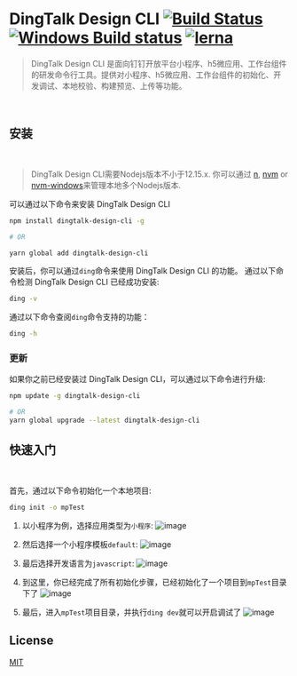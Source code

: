 # DingTalk Design CLI [![Build Status](https://circleci.com/gh/open-dingtalk/dingtalk-design-cli.svg?style=shield)](https://circleci.com/gh/open-dingtalk/dingtalk-design-cli/tree/develop)  [![Windows Build status](https://ci.appveyor.com/api/projects/status/hi7uu5rnbs4x9vas/branch/develop?svg=true)](https://ci.appveyor.com/project/lou1swu/dingtalk-design-cli/branch/develop) [![lerna](https://img.shields.io/badge/maintained%20with-lerna-cc00ff.svg)](https://lerna.js.org/)

> DingTalk Design CLI 是面向钉钉开放平台小程序、h5微应用、工作台组件的研发命令行工具。提供对小程序、h5微应用、工作台组件的初始化、开发调试、本地校验、构建预览、上传等功能。
<br/>

## 安装
<br/>

> DingTalk Design CLI需要Nodejs版本不小于12.15.x. 你可以通过 [n](https://github.com/tj/n), [nvm](https://github.com/creationix/nvm) or [nvm-windows](https://github.com/coreybutler/nvm-windows)来管理本地多个Nodejs版本.

可以通过以下命令来安装 DingTalk Design CLI

```bash
npm install dingtalk-design-cli -g

# OR

yarn global add dingtalk-design-cli
```
安装后，你可以通过`ding`命令来使用 DingTalk Design CLI 的功能。
通过以下命令检测 DingTalk Design CLI 已经成功安装:
```bash
ding -v
```

通过以下命令查阅`ding`命令支持的功能：
```bash
ding -h
```

### 更新
如果你之前已经安装过 DingTalk Design CLI，可以通过以下命令进行升级:
```bash
npm update -g dingtalk-design-cli

# OR
yarn global upgrade --latest dingtalk-design-cli
```
## 快速入门
<br/>

首先，通过以下命令初始化一个本地项目:
```bash
ding init -o mpTest
```

1. 以小程序为例，选择应用类型为`小程序`:
![image](https://user-images.githubusercontent.com/27557494/123395738-2164c500-d5d3-11eb-81a8-d3f63c4edfc1.png)


2. 然后选择一个小程序模板`default`:
![image](https://user-images.githubusercontent.com/27557494/123396681-2d9d5200-d5d4-11eb-9f7e-2ae646d1b524.png)


3. 最后选择开发语言为`javascript`:
![image](https://user-images.githubusercontent.com/27557494/123396721-3aba4100-d5d4-11eb-9eb5-2b08f8c18157.png)


4. 到这里，你已经完成了所有初始化步骤，已经初始化了一个项目到`mpTest`目录下了
![image](https://user-images.githubusercontent.com/27557494/123396313-bff12600-d5d3-11eb-94c7-c6e907b4ba26.png)


5. 最后，进入`mpTest`项目目录，并执行`ding dev`就可以开启调试了
![image](https://user-images.githubusercontent.com/27557494/123396379-d303f600-d5d3-11eb-988b-baf46d652f3c.png)


## License

[MIT](https://github.com/open-dingtalk/dingtalk-design-cli/blob/develop/LICENSE)

